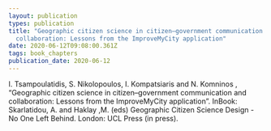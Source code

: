 ```yaml
---
layout: publication
types: publication
title: "Geographic citizen science in citizen–government communication and
  collaboration: Lessons from the ImproveMyCity application"
date: 2020-06-12T09:08:00.361Z
tags: book_chapters
publication_date: 2020-06-12
---
```

I. Tsampoulatidis, S. Nikolopoulos, I. Kompatsiaris and N. Komninos , “Geographic citizen science in citizen–government communication and collaboration: Lessons from the ImproveMyCity application”. InBook: Skarlatidou, A. and Haklay ,M. (eds) Geographic Citizen Science Design - No One Left Behind. London: UCL Press (in press).